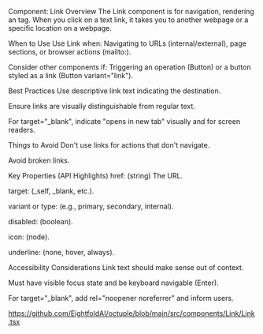 Component: Link
Overview
The Link component is for navigation, rendering an <a> tag. When you click on a text link, it takes you to another webpage or a specific location on a webpage.    

When to Use
Use Link when: Navigating to URLs (internal/external), page sections, or browser actions (mailto:).    

Consider other components if: Triggering an operation (Button) or a button styled as a link (Button variant="link").    

Best Practices
Use descriptive link text indicating the destination.    

Ensure links are visually distinguishable from regular text.    

For target="_blank", indicate "opens in new tab" visually and for screen readers.    

Things to Avoid
Don't use links for actions that don't navigate.    

Avoid broken links.    

Key Properties (API Highlights)
href: (string) The URL.    

target: (_self, _blank, etc.).    

variant or type: (e.g., primary, secondary, internal).    

disabled: (boolean).    

icon: (node).    

underline: (none, hover, always).    

Accessibility Considerations
Link text should make sense out of context.    

Must have visible focus state and be keyboard navigable (Enter).    

For target="_blank", add rel="noopener noreferrer" and inform users.    

https://github.com/EightfoldAI/octuple/blob/main/src/components/Link/Link.tsx